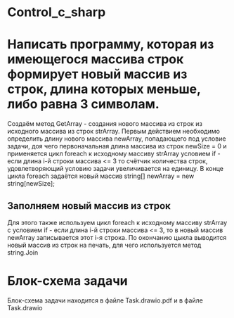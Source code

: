 # Control_c_sharp
# Написать программу, которая из имеющегося массива строк формирует новый массив из строк, длина которых меньше, либо равна 3 символам.

Создаём метод GetArray - создания нового массива из строк из исходного массива из строк strArray.
Первым действием необходимо определить длину нового массива newArray, попадающего под условие задачи, доя чего первоначальная длина массива из строк newSize = 0 и применяется цикл foreach к исходному массиву strArray условием if - если длина i-й строки массива <= 3 то счётчик количества строк, удовлетворяющий условию задачи увеличивается на единицу. В конце цикла foreach задаётся новый массив 
string[] newArray = new string[newSize];

## Заполняем новый массив из строк

Для этого также используем цикл foreach к исходному массиву strArray c условием if - если длина i-й строки массива <= 3, то в новый массив newArray записывается этот i-я строка.
По окончанию цыкла выводится новый массив из строк на печать, для чего используется метод string.Join

# Блок-схема задачи
Блок-схема задачи находится в файле Task.drawio.pdf
и в файле Task.drawio